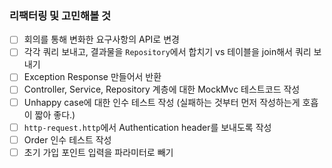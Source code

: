 ### 리팩터링 및 고민해볼 것

- [ ] 회의를 통해 변화한 요구사항의 API로 변경
- [ ] 각각 쿼리 보내고, 결과물을 `Repository`에서 합치기 vs 테이블을 join해서 쿼리 보내기
- [ ] Exception Response 만들어서 반환
- [ ] Controller, Service, Repository 계층에 대한 MockMvc 테스트코드 작성
- [ ] Unhappy case에 대한 인수 테스트 작성 (실패하는 것부터 먼저 작성하는게 호흡이 짧아 좋다.)
- [ ] `http-request.http`에서 Authentication header를 보내도록 작성
- [ ] Order 인수 테스트 작성
- [ ] 초기 가입 포인트 입력을 파라미터로 빼기

